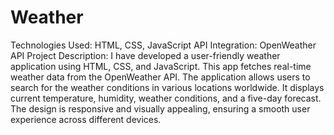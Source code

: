 # Weather
 Technologies Used: HTML, CSS, JavaScript  API Integration: OpenWeather API  Project Description: I have developed a user-friendly weather application using HTML, CSS, and JavaScript. This app fetches real-time weather data from the OpenWeather API. The application allows users to search for the weather conditions in various locations worldwide. It displays current temperature, humidity, weather conditions, and a five-day forecast. The design is responsive and visually appealing, ensuring a smooth user experience across different devices.
